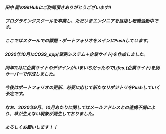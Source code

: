 ##### 田中 開のGitHubにご訪問頂きありがとうございます!!
##### プログラミングスクールを卒業し、ただいまエンジニアを目指し転職活動中です。
##### ここではスクールでの課題・ポートフォリオをメインにPushしています。
##### 2020年10月にCOSS_app(業務システム＋企業サイト)を作成しました。
##### 同年11月に企業サイトのデザインがいまいちだったのでLifes.(企業サイト)を別サーバーで作成しました。
##### 今後はポートフォリオの更新、必要に応じて新たなリポジトリをPushしていく予定です。
##### なお、2020年9月、10月あたりに関してはメールアドレスとの連携不備により、草が生えない現象が発生しておりました。
##### よろしくお願いします！！


